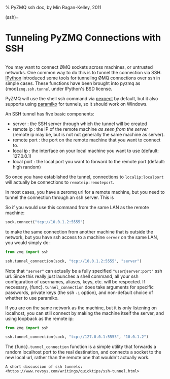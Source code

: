 % PyZMQ ssh doc, by Min Ragan-Kelley, 2011

(ssh)=

# Tunneling PyZMQ Connections with SSH

```{versionadded} 2.1.9
```

You may want to connect ØMQ sockets across machines, or untrusted networks. One common way
to do this is to tunnel the connection via SSH. [IPython] introduced some tools for
tunneling ØMQ connections over ssh in simple cases. These functions have been brought into
pyzmq as {mod}`zmq.ssh.tunnel` under IPython's BSD license.

PyZMQ will use the shell ssh command via [pexpect] by default, but it also supports
using [paramiko] for tunnels, so it should work on Windows.

An SSH tunnel has five basic components:

- server : the SSH server through which the tunnel will be created
- remote ip : the IP of the remote machine *as seen from the server*
  (remote ip may be, but is not not generally the same machine as server).
- remote port : the port on the remote machine that you want to connect to.
- local ip : the interface on your local machine you want to use (default: 127.0.0.1)
- local port : the local port you want to forward to the remote port (default: high random)

So once you have established the tunnel, connections to `localip:localport` will actually
be connections to `remoteip:remoteport`.

In most cases, you have a zeromq url for a remote machine, but you need to tunnel the
connection through an ssh server. This is

So if you would use this command from the same LAN as the remote machine:

```python
sock.connect("tcp://10.0.1.2:5555")
```

to make the same connection from another machine that is outside the network, but you have
ssh access to a machine `server` on the same LAN, you would simply do:

```python
from zmq import ssh

ssh.tunnel_connection(sock, "tcp://10.0.1.2:5555", "server")
```

Note that `"server"` can actually be a fully specified `"user@server:port"` ssh url.
Since this really just launches a shell command, all your ssh configuration of usernames,
aliases, keys, etc. will be respected. If necessary, {func}`.tunnel_connection` does take
arguments for specific passwords, private keys (the ssh `-i` option), and non-default
choice of whether to use paramiko.

If you are on the same network as the machine, but it is only listening on localhost, you
can still connect by making the machine itself the server, and using loopback as the
remote ip:

```python
from zmq import ssh

ssh.tunnel_connection(sock, "tcp://127.0.0.1:5555", "10.0.1.2")
```

The {func}`.tunnel_connection` function is a simple utility that forwards a random
localhost port to the real destination, and connects a socket to the new local url,
rather than the remote one that wouldn't actually work.

```{seealso}
A short discussion of ssh tunnels: <https://www.revsys.com/writings/quicktips/ssh-tunnel.html>
```

[ipython]: https://ipython.org
[paramiko]: https://www.lag.net/paramiko/
[pexpect]: https://pexpect.readthedocs.io
